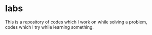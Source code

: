 # labs

This is a repository of codes which I work on while solving a problem, codes which I try while learning something. 
